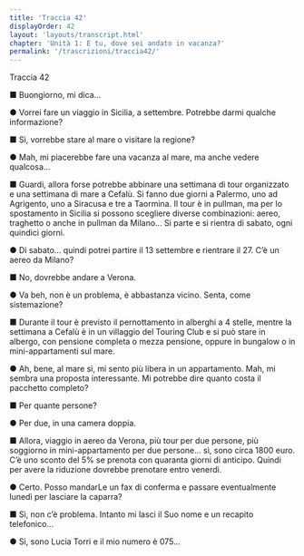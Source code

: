 ```yaml
---
title: 'Traccia 42'
displayOrder: 42
layout: 'layouts/transcript.html'
chapter: 'Unità 1: E tu, dove sei andato in vacanza?'
permalink: '/trascrizioni/traccia42/'
---
```


Traccia 42

■ Buongiorno, mi dica...

● Vorrei fare un viaggio in Sicilia, a settembre. Potrebbe darmi qualche informazione?

■ Sì, vorrebbe stare al mare o visitare la regione?

● Mah, mi piacerebbe fare una vacanza al mare, ma anche vedere qualcosa...

■ Guardi, allora forse potrebbe abbinare una settimana di tour organizzato e una settimana di mare a Cefalù. Si fanno due giorni a Palermo, uno ad Agrigento, uno a Siracusa e tre a Taormina. Il tour è in pullman, ma per lo spostamento in Sicilia si possono scegliere diverse combinazioni: aereo, traghetto o anche in pullman da Milano... Si parte e si rientra di sabato, ogni quindici giorni.

● Di sabato... quindi potrei partire il 13 settembre e rientrare il 27. C’è un aereo da Milano?

■ No, dovrebbe andare a Verona.

● Va beh, non è un problema, è abbastanza vicino. Senta, come sistemazione?

■ Durante il tour è previsto il pernottamento in alberghi a 4 stelle, mentre la settimana a Cefalù è in un villaggio del Touring Club e si può stare in albergo, con pensione completa o mezza pensione, oppure in bungalow o in mini-appartamenti sul mare.

● Ah, bene, al mare sì, mi sento più libera in un appartamento. Mah, mi sembra una proposta interessante. Mi potrebbe dire quanto costa il pacchetto completo?

■ Per quante persone?

● Per due, in una camera doppia.

■ Allora, viaggio in aereo da Verona, più tour per due persone, più soggiorno in mini-appartamento per due persone... sì, sono circa 1800 euro. C’è uno sconto del 5% se prenota con quaranta giorni di anticipo. Quindi per avere la riduzione dovrebbe prenotare entro venerdì.

● Certo. Posso mandarLe un fax di conferma e passare eventualmente lunedì per lasciare la caparra?

■ Sì, non c’è problema. Intanto mi lasci il Suo nome e un recapito telefonico...

● Sì, sono Lucia Torri e il mio numero è 075...
